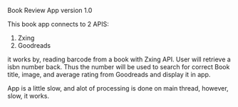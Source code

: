 Book Review App version 1.0

This book app connects to 2 APIS:
1. Zxing 
2. Goodreads

it works by, reading barcode from a book with Zxing API. User will retrieve a isbn number back. Thus the number will be used to search for correct Book title, image, and average rating from Goodreads and display it in app.

App is a little slow, and alot of processing is done on main thread, however, slow, it works. 
